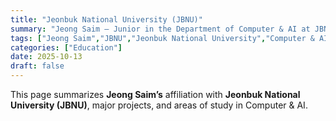 ```yaml
---
title: "Jeonbuk National University (JBNU)"
summary: "Jeong Saim — Junior in the Department of Computer & AI at JBNU"
tags: ["Jeong Saim","JBNU","Jeonbuk National University","Computer & AI"]
categories: ["Education"]
date: 2025-10-13
draft: false
---
```


This page summarizes **Jeong Saim’s** affiliation with **Jeonbuk National University (JBNU)**, major projects, and areas of study in Computer & AI.
